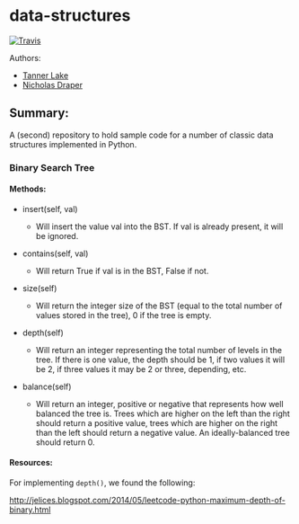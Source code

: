 # data-structures

[![Travis](https://travis-ci.org/tlake/data-structures-mk2.svg)](https://travis-ci.org/tlake/data-structures-mk2.svg)

Authors:

- [Tanner Lake](https://github.com/tlake)
- [Nicholas Draper](https://github.com/ndraper2)

## Summary:
A (second) repository to hold sample code for a number of classic data structures implemented in Python.


### Binary Search Tree

#### Methods:

- insert(self, val)
    * Will insert the value val into the BST.  If val is already present, it will be ignored.

- contains(self, val)
    * Will return True if val is in the BST, False if not.

- size(self)
    * Will return the integer size of the BST (equal to the total number of values stored in the
    tree), 0 if the tree is empty.

- depth(self)
    * Will return an integer representing the total number of levels in the tree. If there is one
    value, the depth should be 1, if two values it will be 2, if three values it may be 2 or three,
    depending, etc.

- balance(self)
    * Will return an integer, positive or negative that represents how well balanced the tree is.
    Trees which are higher on the left than the right should return a positive value, trees which
    are higher on the right than the left should return a negative value.  An ideally-balanced tree
    should return 0.

#### Resources:

For implementing `depth()`, we found the following:

http://jelices.blogspot.com/2014/05/leetcode-python-maximum-depth-of-binary.html
